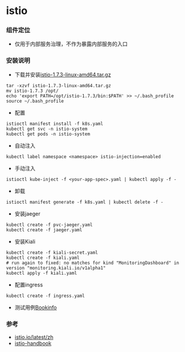 # istio

### 组件定位
- 仅用于内部服务治理，不作为暴露内部服务的入口

### 安装说明
- 下载并安装[istio-1.7.3-linux-amd64.tar.gz](https://github.com/istio/istio/releases/tag/1.7.3)
```
tar -xzvf istio-1.7.3-linux-amd64.tar.gz
mv istio-1.7.3 /opt/
echo 'export PATH=/opt/istio-1.7.3/bin:$PATH' >> ~/.bash_profile 
source ~/.bash_profile
```
- 配置
```
istioctl manifest install -f k8s.yaml
kubectl get svc -n istio-system
kubectl get pods -n istio-system
```
- 自动注入
```
kubectl label namespace <namespace> istio-injection=enabled
```
- 手动注入
```
istioctl kube-inject -f <your-app-spec>.yaml | kubectl apply -f -
```
- 卸载
```
istioctl manifest generate -f k8s.yaml | kubectl delete -f -
```
- 安装jaeger
```
kubectl create -f pvc-jaeger.yaml
kubectl create -f jaeger.yaml
```
- 安装Kiali
```
kubectl create -f kiali-secret.yaml
kubectl create -f kiali.yaml
# run again to fixed: no matches for kind "MonitoringDashboard" in version "monitoring.kiali.io/v1alpha1"
kubectl apply -f kiali.yaml
```
- 配置ingress
```
kubectl create -f ingress.yaml
```
- 测试用例[Bookinfo](https://istio.io/latest/zh/docs/examples/bookinfo/)

### 参考
- [istio.io/latest/zh](https://istio.io/latest/zh/docs/setup/getting-started/)
- [istio-handbook](https://www.servicemesher.com/istio-handbook/concepts/architecture-overview.html)
